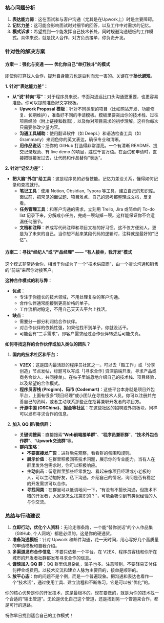 ### 核心问题分析

1.  **表达能力弱**：这在面试和与客户沟通（尤其是在Upwork上）时是主要障碍。
2.  **记忆力差**：这可能会影响面试时对细节的回答，以及工作中对需求的记忆。
3.  **模式诉求**：希望找到一个能发挥自己技术长处，同时规避沟通短板的工作模式。具体来说，就是找人合作，对方负责接单，你负责开发。

### 针对性的解决方案

#### 方案一：强化与变通 —— 优化你自己“单打独斗”的模式

即使你打算找人合作，提升自身能力也是百利而无一害的。关键在于**扬长避短**。

**1. 针对“表达能力差”：**

*   **从“说”转向“写”**：对于程序员来说，书面沟通远比口头沟通更重要，也更容易准备。你可以提前准备好文字模板。
    *   **Upwork Proposal 模板**：针对不同类型的项目（比如网站开发、功能修复、长期维护），准备好不同的申请模板。模板里要突出你的技术栈、过往项目经验（附上链接和截图），以及你对项目需求的初步理解。这样你每次只需要修改少量内容。
    *   **沟通工具辅助**：使用翻译软件（如 DeepL）和语法检查工具（如 Grammarly）来润色你的英文表达，确保专业和清晰。
    *   **用作品说话**：把你的 GitHub 打造得非常漂亮。一个有清晰 README、提交记录规范、有 live demo 的项目，胜过千言万语。在面试和申请时，直接把链接发过去，让代码和作品替你“表达”。

**2. 针对“记忆力差”：**

*   **把大脑“外包”给工具**：这是程序员的必备技能。记忆力差没关系，懂得如何记录和查找就行。
    *   **笔记工具**：使用 Notion, Obsidian, Typora 等工具，建立自己的知识库。面试前，把常见的面试题、项目难点、自己的思考都整理成文档，反复看。
    *   **任务管理工具**：和客户沟通的需求，立刻用 Trello, Jira 或简单的 To-do list 记录下来，分解成小任务，完成一项勾掉一项。这样能保证你不会遗漏任何细节。
    *   **文档和注释**：养成写代码注释和项目文档的好习惯。这不仅方便别人，更是为了未来的自己。当你想不起来某段代码的逻辑时，注释就是最好的“记忆”。

#### 方案二：寻找“经纪人”或“产品经理” —— “有人接单，我开发”模式

这个模式非常适合你，相当于你成为了一个“技术供应商”，由一个擅长沟通和销售的“前端”来帮你对接客户。

**这种合作模式的利与弊：**

*   **优点**：
    *   专注于你擅长的技术领域，不用处理复杂的客户沟通。
    *   合作伙伴通常能接到更高价格的单子。
    *   工作流相对稳定，不用自己天天去平台上找活。
*   **缺点**：
    *   需要分一部分利润给合作伙伴。
    *   对合作伙伴的依赖性强，如果他找不到单子，你就没活干。
    *   可能会有“二手需求”，即客户需求经过合作伙伴转述后可能失真。

**如何寻找这样的合作伙伴或加入类似的团队？**

1.  **国内的技术社区和平台：**
    *   **V2EX**：这是国内最活跃的程序员社区之一。可以去「酷工作」或「分享创造」节点发帖，标题可以写成「[寻求合作] 资深前端开发，寻求产品或商务合伙人，共同接单」。在帖子里诚恳地介绍自己的技术栈、项目经验，以及希望的合作模式。
    *   **程序员客栈 (Proginn)、码市 (Codemart)**：这些平台本身就是项目外包平台，上面有很多“项目经理”或小团队在寻找技术人员。你可以注册并完善自己的资料，或者主动联系那些正在招募兼职开发者的项目方。
    *   **开源中国 (OSChina)、掘金等社区**：在这些社区的招聘或外包板块，同样可以发布寻求合作的信息。

2.  **加入 QQ 群/微信群：**
    *   **关键词搜索**：直接搜索“**Web前端接单群**”、“**程序员兼职群**”、“**技术外包合作群**”、“**Upwork交流群**”等。
    *   **群内策略**：
        *   **不要直接发广告**：进群后先观察，看看群的氛围和规则。
        *   **展示价值**：在群里积极回答技术问题，展示你的专业能力。当有人在群里发外包需求时，你可以积极响应。
        *   **主动出击**：留意群里那些经常发包、看起来像项目经理或小老板的人，可以主动加好友，私下沟通，介绍自己的情况，询问是否有稳定的开发需求可以合作。
        *   **寻找同类**：在群里可以低调地问一下，“有没有不擅长沟通，但技术不错的开发者，大家是怎么找兼职的？”，可能会吸引到有类似经验的人与你交流。

### 总结与行动建议

1.  **立即行动，优化个人资料**：无论走哪条路，一个能“替你说话”的个人作品集（GitHub, 个人网站）都是必须的。这是你的硬通货。
2.  **准备沟通模板**：针对 Upwork 和邮件沟通，花一天时间，用心写好几个高质量的申请模板和自我介绍。
3.  **多渠道发布合作信息**：不要只依赖一个平台。在 V2EX、程序员客栈和你所在城市的开发者社群都发布寻求合作的信息。
4.  **谨慎加入 QQ 群**：QQ 群里信息杂乱，骗子也多。注意辨别，不要轻易支付任何押金或费用。以技术交流和建立人脉为主要目的，接单是顺带的。
5.  **放平心态**：你的问题不是个例，而是一个普遍现象。把沟通和表达也看作一个“技术活”，通过使用工具、建立流程和不断练习，它是可以被“优化”的。

你的核心优势是你的开发技术，这是最根本的。现在要做的，就是为你的技术找一个合适的“输出管道”。无论是优化自己这个管道，还是找到另一个管道来合作，都是可行的道路。

祝你早日找到适合自己的工作模式！